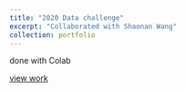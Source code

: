 ```yaml
---
title: "2020 Data challenge"
excerpt: "Collaborated with Shaonan Wang"
collection: portfolio
---
```


done with Colab 

[view work](https://github.com/Yumian-Cui/model-prediction/blob/main/DataChallenge_code_Final.ipynb)

